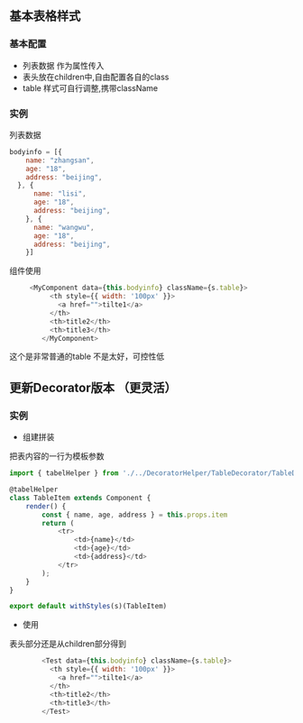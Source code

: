 ## 基本表格样式

### 基本配置
- 列表数据 作为属性传入
- 表头放在children中,自由配置各自的class
- table  样式可自行调整,携带className


### 实例

列表数据

```js
bodyinfo = [{
    name: "zhangsan",
    age: "18",
    address: "beijing",
  }, {
      name: "lisi",
      age: "18",
      address: "beijing",
    }, {
      name: "wangwu",
      age: "18",
      address: "beijing",
    }]


```

组件使用

```js
     <MyComponent data={this.bodyinfo} className={s.table}>
          <th style={{ width: '100px' }}>
            <a href="">tilte1</a>
          </th>
          <th>title2</th>
          <th>title3</th>
        </MyComponent>
```

这个是非常普通的table 不是太好，可控性低


## 更新Decorator版本 （更灵活）

### 实例

- 组建拼装

把表内容的一行为模板参数

```js
import { tabelHelper } from './../DecoratorHelper/TableDecorator/TableDecorator'

@tabelHelper
class TableItem extends Component {
    render() {
        const { name, age, address } = this.props.item
        return (
            <tr>
                <td>{name}</td>
                <td>{age}</td>
                <td>{address}</td>
            </tr>
        );
    }
}

export default withStyles(s)(TableItem)
```

- 使用

表头部分还是从children部分得到

```js
        <Test data={this.bodyinfo} className={s.table}>
          <th style={{ width: '100px' }}>
            <a href="">tilte1</a>
          </th>
          <th>title2</th>
          <th>title3</th>
        </Test>
```

